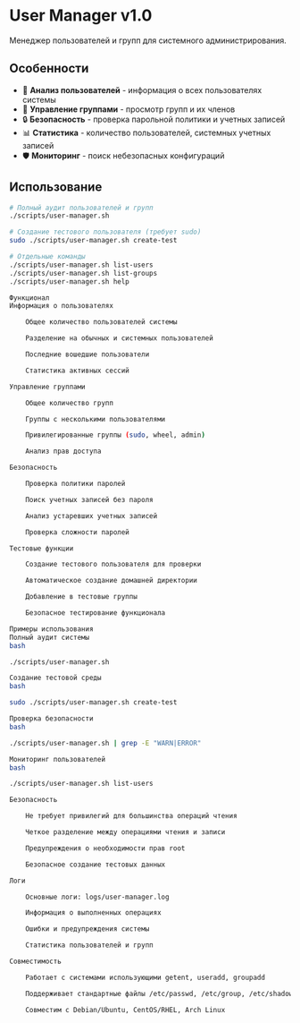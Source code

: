 # User Manager v1.0

Менеджер пользователей и групп для системного администрирования.

## Особенности

- 👤 **Анализ пользователей** - информация о всех пользователях системы
- 👥 **Управление группами** - просмотр групп и их членов
- 🔒 **Безопасность** - проверка парольной политики и учетных записей
- 📊 **Статистика** - количество пользователей, системных учетных записей
- 🛡️ **Мониторинг** - поиск небезопасных конфигураций

## Использование

```bash
# Полный аудит пользователей и групп
./scripts/user-manager.sh

# Создание тестового пользователя (требует sudo)
sudo ./scripts/user-manager.sh create-test

# Отдельные команды
./scripts/user-manager.sh list-users
./scripts/user-manager.sh list-groups
./scripts/user-manager.sh help

Функционал
Информация о пользователях

    Общее количество пользователей системы

    Разделение на обычных и системных пользователей

    Последние вошедшие пользователи

    Статистика активных сессий

Управление группами

    Общее количество групп

    Группы с несколькими пользователями

    Привилегированные группы (sudo, wheel, admin)

    Анализ прав доступа

Безопасность

    Проверка политики паролей

    Поиск учетных записей без пароля

    Анализ устаревших учетных записей

    Проверка сложности паролей

Тестовые функции

    Создание тестового пользователя для проверки

    Автоматическое создание домашней директории

    Добавление в тестовые группы

    Безопасное тестирование функционала

Примеры использования
Полный аудит системы
bash

./scripts/user-manager.sh

Создание тестовой среды
bash

sudo ./scripts/user-manager.sh create-test

Проверка безопасности
bash

./scripts/user-manager.sh | grep -E "WARN|ERROR"

Мониторинг пользователей
bash

./scripts/user-manager.sh list-users

Безопасность

    Не требует привилегий для большинства операций чтения

    Четкое разделение между операциями чтения и записи

    Предупреждения о необходимости прав root

    Безопасное создание тестовых данных

Логи

    Основные логи: logs/user-manager.log

    Информация о выполненных операциях

    Ошибки и предупреждения системы

    Статистика пользователей и групп

Совместимость

    Работает с системами использующими getent, useradd, groupadd

    Поддерживает стандартные файлы /etc/passwd, /etc/group, /etc/shadow

    Совместим с Debian/Ubuntu, CentOS/RHEL, Arch Linux
